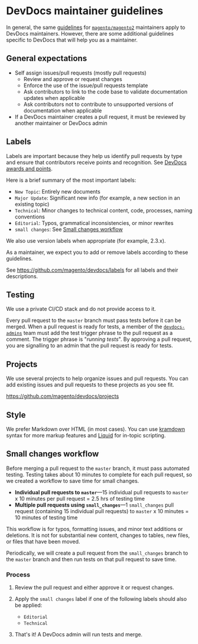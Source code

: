 # DevDocs maintainer guidelines

In general, the same [guidelines](https://devdocs.magento.com/contributor-guide/maintainers.html) for [`magento/magento2`](https://github.com/magento/magento2) maintainers apply to DevDocs maintainers. However, there are some additional guidelines specific to DevDocs that will help you as a maintainer.

## General expectations

-  Self assign issues/pull requests (mostly pull requests)
   -  Review and approve or request changes
   -  Enforce the use of the issue/pull requests template
   -  Ask contributors to link to the code base to validate documentation updates when applicable
   -  Ask contributors not to contribute to unsupported versions of documentation when applicable
-  If a DevDocs maintainer creates a pull request, it must be reviewed by another maintainer or DevDocs admin

## Labels

Labels are important because they help us identify pull requests by type and ensure that contributors receive points and recognition. See [DevDocs awards and points](https://devdocs.magento.com/contributor-guide/contributing.html#devdocs-awards-and-points).

Here is a brief summary of the most important labels:

-  `New Topic`: Entirely new documents
-  `Major Update`: Significant new info (for example, a new section in an existing topic)
-  `Technical`: Minor changes to technical content, code, processes, naming conventions
-  `Editorial`: Typos, grammatical inconsistencies, or minor rewrites
-  `small changes`: See [Small changes workflow](#small-changes-workflow)

We also use version labels when appropriate (for example, 2.3.x).

As a maintainer, we expect you to add or remove labels according to these guidelines.

See https://github.com/magento/devdocs/labels for all labels and their descriptions.

## Testing

We use a private CI/CD stack and do not provide access to it.

Every pull request to the `master` branch must pass tests before it can be merged. When a pull request is ready for tests, a member of the [`devdocs-admins`](https://github.com/orgs/magento/teams/devdocs-admins) team must add the test trigger phrase to the pull request as a comment. The trigger phrase is "_running tests_". By approving a pull request, you are signalling to an admin that the pull request is ready for tests.

## Projects

We use several projects to help organize issues and pull requests. You can add existing issues and pull requests to these projects as you see fit.

https://github.com/magento/devdocs/projects

## Style

We prefer Markdown over HTML (in most cases). You can use [kramdown](https://kramdown.gettalong.org/syntax.html) syntax for more markup features and [Liquid](https://jekyllrb.com/docs/liquid/) for in-topic scripting.

## Small changes workflow

Before merging a pull request to the `master` branch, it must pass automated testing. Testing takes about 10 minutes to complete for each pull request, so we created a workflow to save time for small changes.

-  **Individual pull requests to `master`**—15 individual pull requests to `master` x 10 minutes per pull request = 2.5 hrs of testing time
-  **Multiple pull requests using `small_changes`**—1 `small_changes` pull request (containing 15 individual pull requests) to `master` x 10 minutes = 10 minutes of testing time

This workflow is for typos, formatting issues, and minor text additions or deletions. It is not for substantial new content, changes to tables, new files, or files that have been moved.

Periodically, we will create a pull request from the `small_changes` branch to the `master` branch and then run tests on that pull request to save time.

### Process

1. Review the pull request and either approve it or request changes.
1. Apply the `small changes` label if one of the following labels should also be applied:

   -  `Editorial`
   -  `Technical`

1. That's it! A DevDocs admin will run tests and merge.
